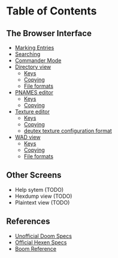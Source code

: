 
# Table of Contents

## The Browser Interface

 * [Marking Entries](common.md#marking-entries)
 * [Searching](common.md#searching)
 * [Commander Mode](common.md#commander-mode)
 * [Directory view](dir_view.md)
   * [Keys](dir_view.md#keys)
   * [Copying](dir_view.md#copying)
   * [File formats](dir_view.md#file-formats)
 * [PNAMES editor](pnames_editor.md)
   * [Keys](pnames_editor.md#keys)
   * [Copying](pnames_editor.md#copying)
 * [Texture editor](texture_editor.md)
   * [Keys](texture_editor.md#keys)
   * [Copying](texture_editor.md#copying)
   * [deutex texture configuration format](texture_editor.md#deutex-texture-configuration-format)
 * [WAD view](wad_view.md)
   * [Keys](wad_view.md#keys)
   * [Copying](wad_view.md#copying)
   * [File formats](wad_view.md#file-formats)

## Other Screens

 * Help sytem (TODO)
 * Hexdump view (TODO)
 * Plaintext view (TODO)

## References

 * [Unofficial Doom Specs](uds.md)
 * [Official Hexen Specs](hexen_specs.md)
 * [Boom Reference](boomref.md)
